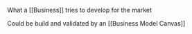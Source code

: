 What a [[Business]] tries to develop for the market

Could be build and validated by an [[Business Model Canvas]]


